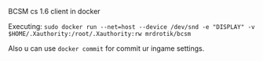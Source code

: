 BCSM
cs 1.6 client in docker

Executing:
`sudo docker run --net=host --device /dev/snd -e "DISPLAY" -v $HOME/.Xauthority:/root/.Xauthority:rw mrdrotik/bcsm`

Also u can use `docker commit` for commit ur ingame settings.

